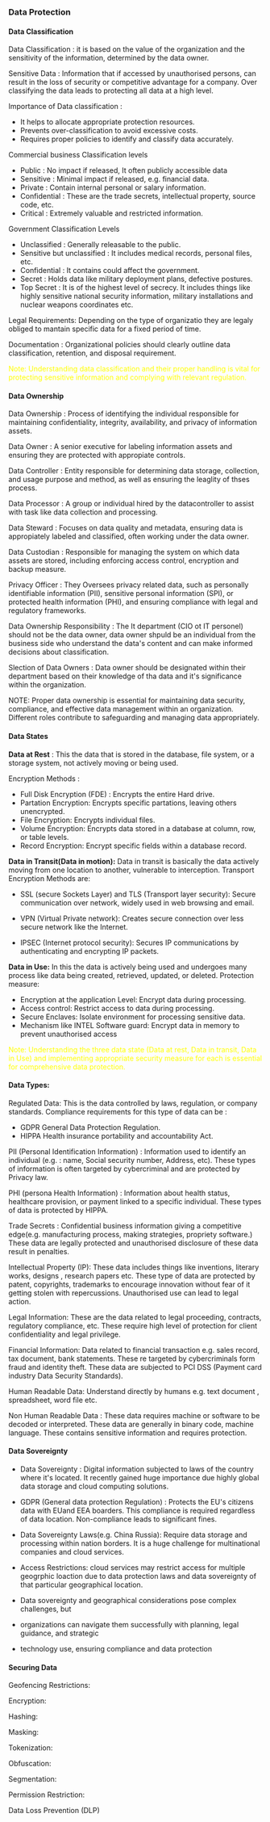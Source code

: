 ### Data Protection

#### Data Classification 

  Data Classification : it is based on the value of the organization and the sensitivity of the information, determined by the data owner.
  
  Sensitive Data : Information that if accessed by unauthorised persons, can result in the loss of security or competitive advantage for a company. Over classifying the data leads to protecting all data at a high level.
  
Importance of Data classification : 
- It helps to allocate appropriate protection resources.
- Prevents over-classification to avoid excessive costs.
- Requires proper policies to identify and classify data accurately.
  
Commercial business Classification levels
 - Public : No impact if released, It often publicly accessible data 
 - Sensitive : Minimal impact if released, e.g. financial data.
 - Private : Contain internal personal or salary information.
 - Confidential : These are the trade secrets, intellectual property, source code, etc.
 - Critical : Extremely valuable and restricted information.
 
Government Classification Levels
 - Unclassified : Generally releasable to the public.
 - Sensitive but unclassified : It includes medical records, personal files, etc.
 - Confidential : It contains could affect the government.
 - Secret : Holds data like military deployment plans, defective postures.
 - Top Secret : It is of the  highest level of secrecy. It includes things like highly sensitive national security information, military installations and nuclear weapons coordinates etc.


Legal Requirements: Depending on the type of organizatio they are legaly obliged to mantain specific data for a fixed period of time.


Documentation : Organizational policies should clearly outline data classification, retention, and disposal requirement.


<font color="#ffff00">Note: Understanding data classification and their proper handling is vital for protecting sensitive information and complying with relevant regulation.</font>


  
#### Data Ownership 
 
 Data Ownership :  Process of identifying the individual responsible for maintaining confidentiality, integrity, availability, and privacy of information assets.
 
 Data Owner : A senior executive for labeling information assets and ensuring they are protected with appropiate controls.
 
 Data Controller : Entity responsible for determining data storage, collection, and usage purpose and method, as well as ensuring the leaglity of thses process.
 
 Data Processor : A group or individual hired by the datacontroller to assist with task like data collection and processing. 
 
 Data Steward : Focuses on data quality and metadata, ensuring data is appropiately labeled and classified, often working under the data owner.
 
 Data Custodian : Responsible for managing the system on which data assets are stored, including enforcing access control, encryption and backup measure.
 
 Privacy Officer : They Oversees privacy related data, such as personally identifiable information (PII), sensitive personal information (SPI), or protected health information (PHI), and ensuring compliance with legal and regulatory frameworks.
 
 Data Ownership Responsibility : The It department (CIO ot IT personel) should not be the data owner, data owner shpuld be an individual from the business side who understand the data's content and can make informed decisions about classification.
 
 Slection of Data Owners :  Data owner should be designated within their department based on their knowledge of tha data and it's significance within the organization.
 
 NOTE: Proper data ownership is essential for maintaining data security, compliance, and effective data management within an organization. Different roles contribute to safeguarding and managing data appropriately.
 
 
#### Data States
 
**Data at Rest** : This the data that is stored in the database, file system, or a storage system, not actively moving or being used.
 
 Encryption Methods : 
  - Full Disk Encryption (FDE) : Encrypts the entire Hard drive.
  - Partation Encryption: Encrypts specific partations, leaving others unencrypted.
  - File Encryption: Encrypts individual files.
  - Volume Encryption: Encrypts data stored in a database at column, row, or table levels.
  - Record Encryption: Encrypt specific fields within a database record.
  
**Data in Transit(Data in motion):** Data in transit is basically the data actively moving from one location to another, vulnerable to interception.
  Transport Encryption Methods are:
  
- SSL (secure Sockets Layer) and TLS (Transport layer security): Secure communication over network, widely used in web browsing and email.

- VPN (Virtual Private network): Creates secure connection over less secure network like the Internet.

- IPSEC (Internet protocol security): Secures IP communications by authenticating and encrypting IP packets.

**Data in Use:** In this the data is actively being used and undergoes many process like data being created, retrieved, updated, or deleted.
Protection measure:  
 - Encryption at the application Level: Encrypt data during processing.
 - Access control: Restrict access to data during processing.
 - Secure Enclaves: Isolate environment for processing sensitive data.
 - Mechanism like INTEL Software guard: Encrypt data in memory to prevent unauthorised access
   
<font color="#ffff00">Note: Understanding the three data state (Data at rest, Data in transit, Data in Use) and implementing appropriate security measure for each is essential for comprehensive data protection.</font>


#### Data Types: 

Regulated Data: This is the data controlled by laws, regulation, or company standards. 
Compliance requirements for this type of data can be : 
- GDPR General Data Protection Regulation.
- HIPPA Health insurance portability and accountability Act.

PII (Personal Identification Information) : Information used to identify an individual (e.g. : name, Social security number, Address, etc). These types of information is often targeted by cybercriminal and are protected by Privacy law.

PHI (persona Health Information) : Information about health status, healthcare provision, or payment linked to a specific individual. These types of data is protected by HIPPA.

Trade Secrets : Confidential business information giving a competitive edge(e.g. manufacturing process, making strategies, propriety software.) These data are legally protected and unauthorised disclosure of these data result in penalties.

Intellectual Property (IP): These data includes things like inventions, literary works, designs , research papers etc. These type of data are protected by patent, copyrights, trademarks to encourage innovation without fear of it getting stolen with repercussions. Unauthorised use can lead to legal action.

Legal Information: These are the data related to legal proceeding, contracts, regulatory compliance, etc. These require high level of protection for client confidentiality and legal privilege.

Financial Information: Data related to financial transaction e.g. sales record, tax document, bank statements. These re targeted by cybercriminals form fraud and identity theft. These data are subjected to PCI DSS (Payment card industry Data Security Standards).

Human  Readable Data: Understand directly by humans e.g. text document , spreadsheet, word file etc.

Non Human Readable Data : These data requires machine or software to be decoded or interpreted. These data are generally in binary code, machine language. These contains sensitive information and requires protection.


#### Data Sovereignty 

 - Data Sovereignty : Digital information subjected to laws of the country where it's located. It recently gained huge importance due highly global data storage and cloud computing solutions.
 
 - GDPR (General data protection Regulation) : Protects the EU's citizens data with EUand EEA boarders. This compliance is required regardless of data location. Non-compliance leads to significant fines.
 
- Data Sovereignty Laws(e.g. China Russia): Require data storage and processing within nation borders. It is a huge challenge for multinational companies and cloud services. 
   
- Access Restrictions: cloud services may restrict access for multiple geogrphic loaction due to data protection laws and data sovereignty of that particular geographical location.
 
- Data sovereignty and geographical considerations pose complex challenges, but
- organizations can navigate them successfully with planning, legal guidance, and strategic
- technology use, ensuring compliance and data protection



#### Securing Data 

Geofencing Restrictions: 

Encryption:

Hashing:

Masking:

Tokenization:

Obfuscation:

Segmentation:

Permission Restriction:
 
Data Loss Prevention (DLP)